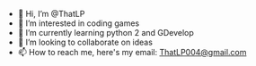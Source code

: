 - 👋 Hi, I’m @ThatLP
- 👀 I’m interested in coding games
- 🌱 I’m currently learning python 2 and GDevelop
- 💞️ I’m looking to collaborate on ideas
- 📫 How to reach me, here's my email: ThatLP004@gmail.com

<!---
ThatLP/ThatLP is a ✨ special ✨ repository because its `README.md` (this file) appears on your GitHub profile.
You can click the Preview link to take a look at your changes.
--->
